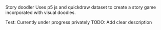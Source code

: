 Story doodler 
Uses p5 js and quickdraw dataset to create a story game incorporated with visual doodles.

Test: Currently under progress privately
TODO: Add clear description
